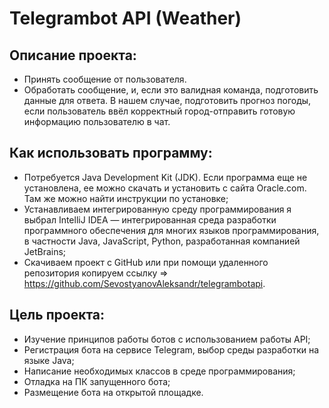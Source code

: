 # Telegrambot API (Weather)

## Описание проекта:

  - Принять сообщение от пользователя.
  - Обработать сообщение, и, если это валидная команда, подготовить данные для ответа. В нашем случае, подготовить прогноз погоды, если пользователь ввёл корректный город-отправить готовую информацию пользователю в чат.

 


## Как использовать программу:

  - Потребуется Java Development Kit (JDK). Если программа еще не установлена, ее можно скачать и установить с сайта Oracle.com. Там же можно найти инструкции по установке;
  - Устанавливаем интегрированную среду программирования я выбрал IntelliJ IDEA — интегрированная среда разработки программного обеспечения для многих языков программирования, в частности Java, JavaScript, Python, разработанная компанией JetBrains;
  - Cкачиваем проект с GitHub или при помощи удаленного репозитория копируем ссылку => https://github.com/SevostyanovAleksandr/telegrambotapi.

  
## Цель проекта: 
  - Изучение принципов работы ботов с использованием работы API;
  - Регистрация бота на сервисе Telegram, выбор среды разработки на языке Java;
  - Написание необходимых классов в среде программирования;
  - Отладка на ПК запущенного бота;
  - Размещение бота на открытой площадке. 

